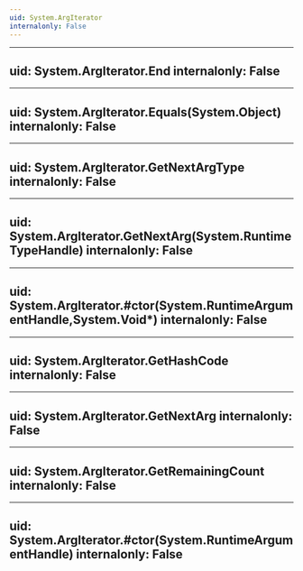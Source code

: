```yaml
---
uid: System.ArgIterator
internalonly: False
---
```


---
uid: System.ArgIterator.End
internalonly: False
---

---
uid: System.ArgIterator.Equals(System.Object)
internalonly: False
---

---
uid: System.ArgIterator.GetNextArgType
internalonly: False
---

---
uid: System.ArgIterator.GetNextArg(System.RuntimeTypeHandle)
internalonly: False
---

---
uid: System.ArgIterator.#ctor(System.RuntimeArgumentHandle,System.Void*)
internalonly: False
---

---
uid: System.ArgIterator.GetHashCode
internalonly: False
---

---
uid: System.ArgIterator.GetNextArg
internalonly: False
---

---
uid: System.ArgIterator.GetRemainingCount
internalonly: False
---

---
uid: System.ArgIterator.#ctor(System.RuntimeArgumentHandle)
internalonly: False
---
